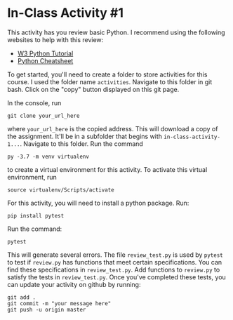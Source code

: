 # In-Class Activity #1

This activity has you review basic Python. I recommend using the following websites to help with this review:

- [W3 Python Tutorial](https://www.w3schools.com/python/)
- [Python Cheatsheet](https://www.pythoncheatsheet.org/)

To get started, you'll need to create a folder to store activities for this course. I used the folder name ```activities```. 
Navigate to this folder in git bash. Click on the "copy" button displayed on this git page.

In the console, run

```
git clone your_url_here
```

where ```your_url_here``` is the copied address. This will download a copy of the assignment. It'll be in a subfolder that begins with
```in-class-activity-1...```. Navigate to this folder. 
Run the command

```
py -3.7 -m venv virtualenv
```

to create a virtual environment for this activity. To activate this virtual environment, run

```
source virtualenv/Scripts/activate
```

For this activity, you will need to install a python package. Run:

```
pip install pytest
```

Run the command:

```
pytest
```

This will generate several errors. The file ```review_test.py``` is used by ```pytest``` to test if ```review.py``` has functions that meet certain specifications.
You can find these specifications in ```review_test.py```.
Add functions to ```review.py``` to satisfy the tests in ```review_test.py```.
Once you've completed these tests, you can update your activity on github by running:

```
git add .
git commit -m "your message here"
git push -u origin master
```
